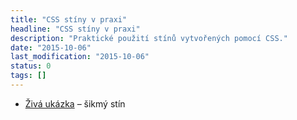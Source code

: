 ```yaml
---
title: "CSS stíny v praxi"
headline: "CSS stíny v praxi"
description: "Praktické použití stínů vytvořených pomocí CSS."
date: "2015-10-06"
last_modification: "2015-10-06"
status: 0
tags: []
---
```


- [Živá ukázka](http://kod.djpw.cz/puqb) – šikmý stín